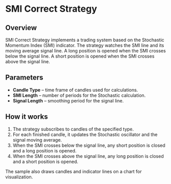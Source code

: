 # SMI Correct Strategy

## Overview
SMI Correct Strategy implements a trading system based on the Stochastic Momentum Index (SMI) indicator. The strategy watches the SMI line and its moving average signal line. A long position is opened when the SMI crosses below the signal line. A short position is opened when the SMI crosses above the signal line.

## Parameters
- **Candle Type** – time frame of candles used for calculations.
- **SMI Length** – number of periods for the Stochastic calculation.
- **Signal Length** – smoothing period for the signal line.

## How it works
1. The strategy subscribes to candles of the specified type.
2. For each finished candle, it updates the Stochastic oscillator and the signal moving average.
3. When the SMI crosses below the signal line, any short position is closed and a long position is opened.
4. When the SMI crosses above the signal line, any long position is closed and a short position is opened.

The sample also draws candles and indicator lines on a chart for visualization.
